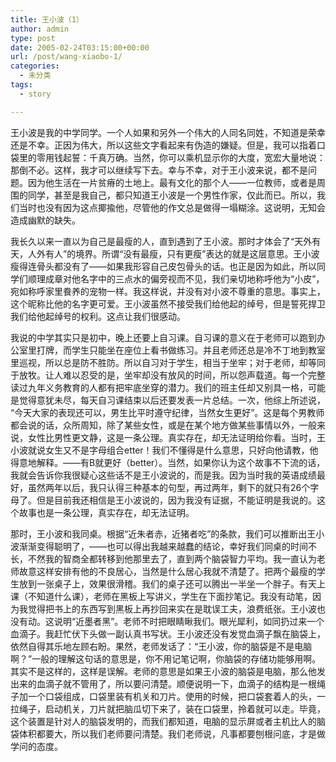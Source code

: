 ```yaml
---
title: 王小波（1）
author: admin
type: post
date: 2005-02-24T03:15:00+00:00
url: /post/wang-xiaobo-1/
categories:
  - 未分类
tags:
  - story

---
```

王小波是我的中学同学。一个人如果和另外一个伟大的人同名同姓，不知道是荣幸还是不幸。正因为伟大，所以这些文字看起来有伪造的嫌疑。但是，我可以指着口袋里的零用钱起誓：千真万确。当然，你可以乘机显示你的大度，宽宏大量地说：那倒不必。这样，我才可以继续写下去。幸与不幸，对于王小波来说，都不是问题。因为他生活在一片贫瘠的土地上。最有文化的那个人——一位教师，或者是周围的同学，甚至是我自己，都只知道王小波是一个男性作家，仅此而已。所以，我们当时也没有因为这点揶揄他，尽管他的作文总是做得一塌糊涂。这说明，无知会造成幽默的缺失。

我长久以来一直以为自己是最瘦的人，直到遇到了王小波。那时才体会了“天外有天，人外有人”的境界。所谓“没有最瘦，只有更瘦”表达的就是这层意思。王小波瘦得连骨头都没有了——如果我形容自己皮包骨头的话。也正是因为如此，所以同学们顺理成章对他名字中的三点水的偏旁视而不见，我们亲切地称呼他为“小皮”，宛如称呼家里飬养的宠物一样。我这样说，并没有对小波不尊重的意思。事实上，这个昵称比他的名字更可爱。王小波虽然不接受我们给他起的绰号，但是誓死捍卫我们给他起绰号的权利。这点让我们很感动。

我说的中学其实只是初中，晚上还要上自习课。自习课的意义在于老师可以跑到办公室里打牌，而学生只能坐在座位上看书做练习。并且老师还总是冷不丁地到教室里巡视，所以总是防不胜防。所以自习对于学生，相当于坐牢；对于老师，却等同于放牧。让人难以忍受的是，坐牢却没有放风的时间，所以怨声载道。每一个完整读过九年义务教育的人都有把牢底坐穿的潜力。我们的班主任却又别具一格，可能是觉得意犹未尽，每天自习课结束以后还要发表一片总结。一次，他综上所述说， “今天大家的表现还可以，男生比平时遵守纪律，当然女生更好”。这是每个男教师都会说的话，众所周知，除了某些女性，或是在某个地方做某些事情以外，一般来说，女性比男性更文静，这是一条公理。真实存在，却无法证明给你看。当时，王小波就说女生又不是字母组合etter！我们不懂得是什么意思，只好向他请教，他得意地解释。——有B就更好（better）。当然，如果你认为这个故事不下流的话，我就会告诉你我很疑心这些话不是王小波说的，而是我。因为当时我的英语成绩最好，虽然两年以后，我只认得三种基本的句型，再过两年，剩下的就只有26个字母了。但是目前我还相信是王小波说的，因为我没有证据，不能证明是我说的。这个故事也是一条公理，真实存在，却无法证明。

那时，王小波和我同桌。根据“近朱者赤，近猪者吃”的条款，我们可以推断出王小波渐渐变得聪明了，——也可以得出我越来越蠢的结论，幸好我们同桌的时间不长，不然我的智商全都转移到他那里去了，直到两个脑袋智力平均。我一直认为老师故意这样安排有他的不良居心，当然是什么居心我就不清楚了。把两个最瘦的学生放到一张桌子上，效果很滑稽。我们的桌子还可以腾出一半坐一个胖子。有天上课（不知道什么课），老师在黑板上写讲义，学生在下面抄笔记。我没有动笔，因为我觉得把书上的东西写到黑板上再抄回来实在是耽误工夫，浪费纸张。王小波也没有动。这说明“近墨者黑”。老师不时把眼睛瞅我们。眼光犀利，如同扔过来一个血滴子。我赶忙伏下头做一副认真书写状。王小波还没有发觉血滴子飘在脑袋上，依然自得其乐地左顾右盼。果然，老师发话了：“王小波，你的脑袋是不是电脑啊？”一般的理解这句话的意思是，你不用记笔记啊，你脑袋的存储功能够用啊。其实不是这样的，这样是误解。老师的意思是如果王小波的脑袋是电脑，那么他发出来的血滴子就不管用了，所以要问清楚。顺便说明一下，血滴子的结构是一根绳子加一个口袋组成，口袋里装有机关和刀片。使用的时候，把口袋套着人的头，一拉绳子，启动机关，刀片就把脑瓜切下来了，装在口袋里，拎着就可以走。毕竟，这个装置是针对人的脑袋发明的，而我们都知道，电脑的显示屏或者主机比人的脑袋体积都要大，所以我们老师要问清楚。我们老师说，凡事都要刨根问底，才是做学问的态度。